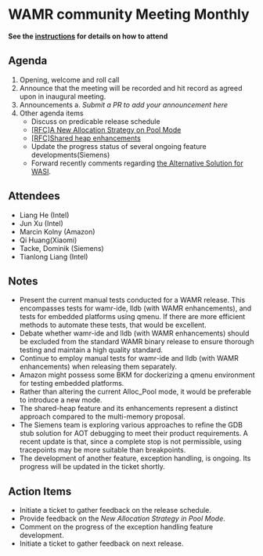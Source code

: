 # WAMR community Meeting Monthly

**See the [instructions](./README.md) for details on how to attend**

## Agenda

1. Opening, welcome and roll call
2. Announce that the meeting will be recorded and hit record as agreed upon in inaugural meeting.
3. Announcements
   a. _Submit a PR to add your announcement here_
4. Other agenda items
   - Discuss on predicable release schedule
   - [[RFC]A New Allocation Strategy on Pool Mode](https://github.com/bytecodealliance/wasm-micro-runtime/issues/4063)
   - [[RFC]Shared heap enhancements](https://github.com/bytecodealliance/wasm-micro-runtime/issues/4042)
   - Update the progress status of several ongoing feature developments(Siemens)
   - Forward recently comments regarding [the Alternative Solution for WASI](https://github.com/bytecodealliance/sig-embedded/pull/18).

## Attendees

- Liang He (Intel)
- Jun Xu (Intel)
- Marcin Kolny (Amazon)
- Qi Huang(Xiaomi)
- Tacke, Dominik (Siemens)
- Tianlong Liang (Intel)

## Notes

- Present the current manual tests conducted for a WAMR release. This encompasses tests for wamr-ide, lldb (with WAMR enhancements), and tests for embedded platforms using qmenu. If there are more efficient methods to automate these tests, that would be excellent.
- Debate whether wamr-ide and lldb (with WAMR enhancements) should be excluded from the standard WAMR binary release to ensure thorough testing and maintain a high quality standard.
- Continue to employ manual tests for wamr-ide and lldb (with WAMR enhancements) when releasing them separately.
- Amazon might possess some BKM for dockerizing a qmenu environment for testing embedded platforms.
- Rather than altering the current Alloc_Pool mode, it would be preferable to introduce a new mode.
- The shared-heap feature and its enhancements represent a distinct approach compared to the multi-memory proposal.
- The Siemens team is exploring various approaches to refine the GDB stub solution for AOT debugging to meet their product requirements. A recent update is that, since a complete stop is not permissible, using tracepoints may be more suitable than breakpoints.
- The development of another feature, exception handling, is ongoing. Its progress will be updated in the ticket shortly.

## Action Items

- Initiate a ticket to gather feedback on the release schedule.
- Provide feedback on the _New Allocation Strategy in Pool Mode_.
- Comment on the progress of the exception handling feature development.
- Initiate a ticket to gather feedback on next release.
